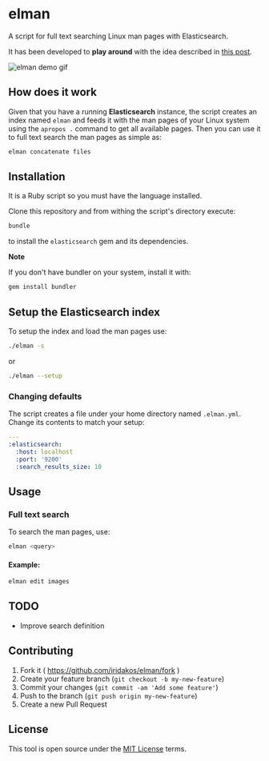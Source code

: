 # elman

A script for full text searching Linux man pages with Elasticsearch.

It has been developed to **play around** with the idea described in [this post](https://iridakos.com/tutorials/2018/04/12/elasticsearch-linux-man-pages).

![elman demo gif](https://github.com/iridakos/elman/raw/master/resources/elasticsearch-manpages.gif)

## How does it work

Given that you have a running **Elasticsearch** instance, the script creates an index named `elman` and feeds it with the man pages of your Linux system using the `apropos .` command to get all available pages. Then you can use it to full text search the man pages as simple as:

```bash
elman concatenate files
```

## Installation

It is a Ruby script so you must have the language installed.

Clone this repository and from withing the script's directory execute:

```bash
bundle
```

to install the `elasticsearch` gem and its dependencies.

**Note**

If you don't have bundler on your system, install it with:

```bash
gem install bundler
```

## Setup the Elasticsearch index

To setup the index and load the man pages use:
```bash
./elman -s
```

or

```bash
./elman --setup
```

### Changing defaults

The script creates a file under your home directory named `.elman.yml`. Change its contents to match your setup:

```YAML
---
:elasticsearch:
  :host: localhost
  :port: '9200'
  :search_results_size: 10
```

## Usage

### Full text search

To search the man pages, use:

```bash
elman <query>
```

#### Example:
```bash
elman edit images
```

## TODO

- Improve search definition

## Contributing

1. Fork it ( https://github.com/iridakos/elman/fork )
2. Create your feature branch (`git checkout -b my-new-feature`)
3. Commit your changes (`git commit -am 'Add some feature'`)
4. Push to the branch (`git push origin my-new-feature`)
5. Create a new Pull Request

## License

This tool is open source under the [MIT License](https://opensource.org/licenses/MIT) terms.
